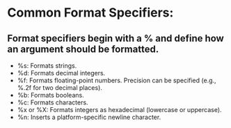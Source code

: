 # **Common Format Specifiers:**

## Format specifiers begin with a % and define how an argument should be formatted.
- %s: Formats strings.
- %d: Formats decimal integers.
- %f: Formats floating-point numbers. Precision can be specified (e.g., %.2f for two decimal places).
- %b: Formats booleans.
- %c: Formats characters.
- %x or %X: Formats integers as hexadecimal (lowercase or uppercase).
- %n: Inserts a platform-specific newline character.
